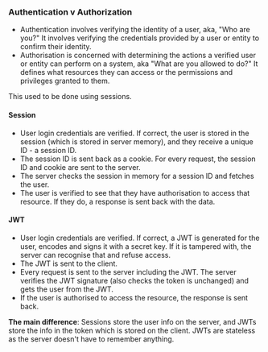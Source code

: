 ### Authentication v Authorization
- Authentication involves verifying the identity of a user, aka, "Who are you?" It involves verifying the credentials provided by a user or entity to confirm their identity.
- Authorisation is concerned with determining the actions a verified user or entity can perform on a system, aka "What are you allowed to do?" It defines what resources they can access or the permissions and privileges granted to them.

This used to be done using sessions. 
#### Session
- User login credentials are verified. If correct, the user is stored in the session (which is stored in server memory), and they receive a unique ID - a session ID. 
- The session ID is sent back as a cookie. For every request, the session ID and cookie are sent to the server.
- The server checks the session in memory for a  session ID and fetches the user. 
- The user is verified to see that they have authorisation to access that resource. If they do, a response is sent back with the data.

#### JWT
- User login credentials are verified. If correct, a JWT is generated for the user, encodes and signs it with a secret key. If it is tampered with, the server can recognise that and refuse access.
- The JWT is sent to the client.
- Every request is sent to the server including the JWT. The server verifies the JWT signature (also checks the token is unchanged) and gets the user from the JWT.
- If the user is authorised to access the resource, the response is sent back.

**The main difference**: Sessions store the user info on the server, and JWTs store the info in the token which is stored on the client. 
JWTs are stateless as the server doesn't have to remember anything.
